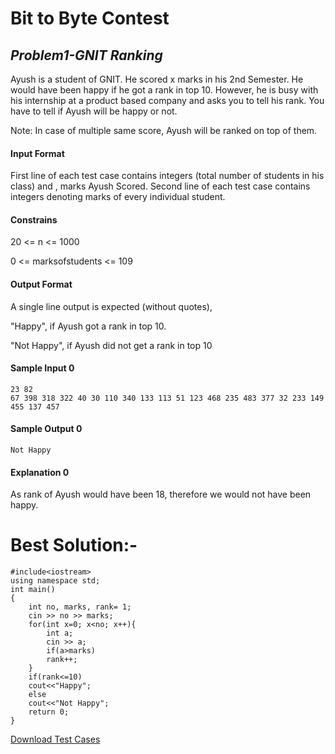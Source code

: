 # Bit to Byte Contest
## _Problem1-GNIT Ranking_



Ayush is a student of GNIT. He scored x marks in his 2nd Semester. He would have been happy if he got a rank in top 10. However, he is busy with his internship at a product based company and asks you to tell his rank. You have to tell if Ayush will be happy or not.

Note: In case of multiple same score, Ayush will be ranked on top of them.

#### Input Format

First line of each test case contains integers (total number of students in his class) and , marks Ayush Scored. Second line of each test case contains integers denoting marks of every individual student.

#### Constrains

20 <= n <= 1000

0 <= marksofstudents <= 109

#### Output Format

A single line output is expected (without quotes),

"Happy", if Ayush got a rank in top 10.

"Not Happy", if Ayush did not get a rank in top 10



#### Sample Input 0



```
23 82
67 398 318 322 40 30 110 340 133 113 51 123 468 235 483 377 32 233 149 455 137 457
```

#### Sample Output 0

```
Not Happy
```

#### Explanation 0

As rank of Ayush would have been 18, therefore we would not have been happy.


# Best Solution:-
```
#include<iostream>
using namespace std;
int main()
{
	int no, marks, rank= 1;
	cin >> no >> marks;
	for(int x=0; x<no; x++){
		int a;
		cin >> a;
		if(a>marks)
		rank++;
	}
	if(rank<=10)
	cout<<"Happy";
	else
	cout<<"Not Happy";
	return 0;
}
```
[Download Test Cases](https://github.com/prithvirajbytes/Bit-to-Byte-Contest/tree/master/Test%20Cases)
